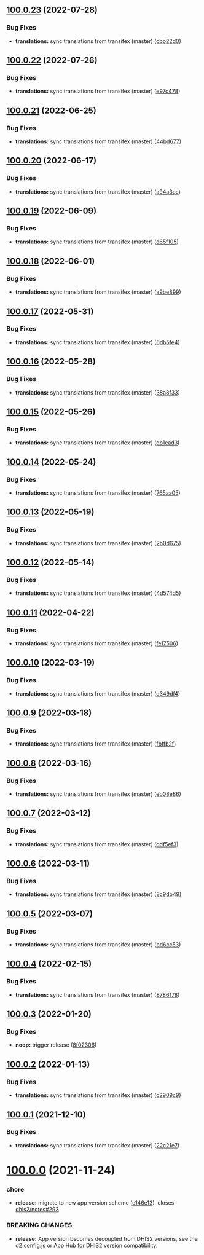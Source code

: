 ## [100.0.23](https://github.com/dhis2/reports-app/compare/v100.0.22...v100.0.23) (2022-07-28)


### Bug Fixes

* **translations:** sync translations from transifex (master) ([cbb22d0](https://github.com/dhis2/reports-app/commit/cbb22d0047439ea3c72074c8e70ce2be5c0b71a1))

## [100.0.22](https://github.com/dhis2/reports-app/compare/v100.0.21...v100.0.22) (2022-07-26)


### Bug Fixes

* **translations:** sync translations from transifex (master) ([e97c478](https://github.com/dhis2/reports-app/commit/e97c478c7f47ffe8622797be77af7b922ff82b2d))

## [100.0.21](https://github.com/dhis2/reports-app/compare/v100.0.20...v100.0.21) (2022-06-25)


### Bug Fixes

* **translations:** sync translations from transifex (master) ([44bd677](https://github.com/dhis2/reports-app/commit/44bd677ac2f7a5aa8ba820ad1705256b263cd449))

## [100.0.20](https://github.com/dhis2/reports-app/compare/v100.0.19...v100.0.20) (2022-06-17)


### Bug Fixes

* **translations:** sync translations from transifex (master) ([a94a3cc](https://github.com/dhis2/reports-app/commit/a94a3ccaa959fdce6d04a944e6b9caf9b7efe154))

## [100.0.19](https://github.com/dhis2/reports-app/compare/v100.0.18...v100.0.19) (2022-06-09)


### Bug Fixes

* **translations:** sync translations from transifex (master) ([e65f105](https://github.com/dhis2/reports-app/commit/e65f10571aebcf499acf8cc2a1f1e145a575692a))

## [100.0.18](https://github.com/dhis2/reports-app/compare/v100.0.17...v100.0.18) (2022-06-01)


### Bug Fixes

* **translations:** sync translations from transifex (master) ([a9be899](https://github.com/dhis2/reports-app/commit/a9be899fd8fe2573b4c37a0e10795da2afa571a2))

## [100.0.17](https://github.com/dhis2/reports-app/compare/v100.0.16...v100.0.17) (2022-05-31)


### Bug Fixes

* **translations:** sync translations from transifex (master) ([6db5fe4](https://github.com/dhis2/reports-app/commit/6db5fe48ba1f5b3ad71ded60627bacbe3d9373f8))

## [100.0.16](https://github.com/dhis2/reports-app/compare/v100.0.15...v100.0.16) (2022-05-28)


### Bug Fixes

* **translations:** sync translations from transifex (master) ([38a8f33](https://github.com/dhis2/reports-app/commit/38a8f3338c94e18f6b95fba7d3cc07a2bde90eaf))

## [100.0.15](https://github.com/dhis2/reports-app/compare/v100.0.14...v100.0.15) (2022-05-26)


### Bug Fixes

* **translations:** sync translations from transifex (master) ([db1ead3](https://github.com/dhis2/reports-app/commit/db1ead361ac32370fd7e211ffe31a60dc92f1aa1))

## [100.0.14](https://github.com/dhis2/reports-app/compare/v100.0.13...v100.0.14) (2022-05-24)


### Bug Fixes

* **translations:** sync translations from transifex (master) ([765aa05](https://github.com/dhis2/reports-app/commit/765aa05dfa602db8f77ca36db166ebb4c0142419))

## [100.0.13](https://github.com/dhis2/reports-app/compare/v100.0.12...v100.0.13) (2022-05-19)


### Bug Fixes

* **translations:** sync translations from transifex (master) ([2b0d675](https://github.com/dhis2/reports-app/commit/2b0d6757de2ec646512d2af9c500c9de19963084))

## [100.0.12](https://github.com/dhis2/reports-app/compare/v100.0.11...v100.0.12) (2022-05-14)


### Bug Fixes

* **translations:** sync translations from transifex (master) ([4d574d5](https://github.com/dhis2/reports-app/commit/4d574d55a17c239a4ea427facdc6a3f474c5135d))

## [100.0.11](https://github.com/dhis2/reports-app/compare/v100.0.10...v100.0.11) (2022-04-22)


### Bug Fixes

* **translations:** sync translations from transifex (master) ([fe17506](https://github.com/dhis2/reports-app/commit/fe175068f8b5173dd2abb79c4630a401284e3968))

## [100.0.10](https://github.com/dhis2/reports-app/compare/v100.0.9...v100.0.10) (2022-03-19)


### Bug Fixes

* **translations:** sync translations from transifex (master) ([d349df4](https://github.com/dhis2/reports-app/commit/d349df40f8c49a409bf1b416ef34f0725ccec7c8))

## [100.0.9](https://github.com/dhis2/reports-app/compare/v100.0.8...v100.0.9) (2022-03-18)


### Bug Fixes

* **translations:** sync translations from transifex (master) ([fbffb2f](https://github.com/dhis2/reports-app/commit/fbffb2f046beab74c4fb8744949972d8faeb113b))

## [100.0.8](https://github.com/dhis2/reports-app/compare/v100.0.7...v100.0.8) (2022-03-16)


### Bug Fixes

* **translations:** sync translations from transifex (master) ([eb08e86](https://github.com/dhis2/reports-app/commit/eb08e868188c5eac19afb5f5c037f707447572a8))

## [100.0.7](https://github.com/dhis2/reports-app/compare/v100.0.6...v100.0.7) (2022-03-12)


### Bug Fixes

* **translations:** sync translations from transifex (master) ([ddf5ef3](https://github.com/dhis2/reports-app/commit/ddf5ef3198c87baccf77320222b53db4357ff023))

## [100.0.6](https://github.com/dhis2/reports-app/compare/v100.0.5...v100.0.6) (2022-03-11)


### Bug Fixes

* **translations:** sync translations from transifex (master) ([8c9db49](https://github.com/dhis2/reports-app/commit/8c9db49a3e8db511f88a1d8382fab52cc158dbd0))

## [100.0.5](https://github.com/dhis2/reports-app/compare/v100.0.4...v100.0.5) (2022-03-07)


### Bug Fixes

* **translations:** sync translations from transifex (master) ([bd6cc53](https://github.com/dhis2/reports-app/commit/bd6cc53931eb9338d049cbdcd9d00b66de87fb0c))

## [100.0.4](https://github.com/dhis2/reports-app/compare/v100.0.3...v100.0.4) (2022-02-15)


### Bug Fixes

* **translations:** sync translations from transifex (master) ([8786178](https://github.com/dhis2/reports-app/commit/8786178b18298b2c4160f50bcc34c3d4c838f591))

## [100.0.3](https://github.com/dhis2/reports-app/compare/v100.0.2...v100.0.3) (2022-01-20)


### Bug Fixes

* **noop:** trigger release ([8f02306](https://github.com/dhis2/reports-app/commit/8f0230698fe244252ac95e34ad49d6c74c7c4d0f))

## [100.0.2](https://github.com/dhis2/reports-app/compare/v100.0.1...v100.0.2) (2022-01-13)


### Bug Fixes

* **translations:** sync translations from transifex (master) ([c2909c9](https://github.com/dhis2/reports-app/commit/c2909c9627112bd8510e6598e3724b15264c006a))

## [100.0.1](https://github.com/dhis2/reports-app/compare/v100.0.0...v100.0.1) (2021-12-10)


### Bug Fixes

* **translations:** sync translations from transifex (master) ([22c21e7](https://github.com/dhis2/reports-app/commit/22c21e7fb9617782e3c50e39b19b0e20c5a3b218))

# [100.0.0](https://github.com/dhis2/reports-app/compare/v99.9.9...v100.0.0) (2021-11-24)


### chore

* **release:** migrate to new app version scheme ([e146e13](https://github.com/dhis2/reports-app/commit/e146e13913aa2f73216680892bfcfc09fe00a506)), closes [dhis2/notes#293](https://github.com/dhis2/notes/issues/293)


### BREAKING CHANGES

* **release:** App version becomes decoupled from DHIS2 versions, see
the d2.config.js or App Hub for DHIS2 version compatibility.
